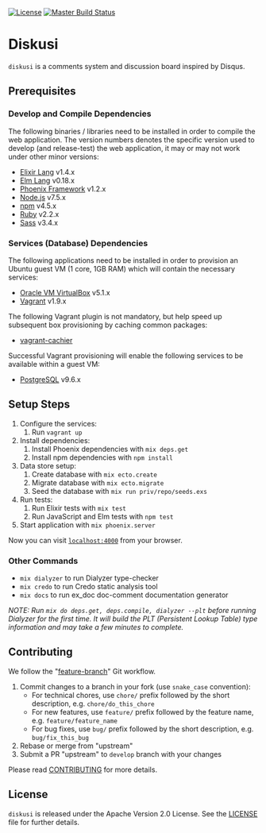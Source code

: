 [![License](https://img.shields.io/badge/license-Apache--2.0-brightgreen.svg)](LICENSE)
[![Master Build Status](https://travis-ci.org/hhandoko/diskusi.svg?branch=master)](https://travis-ci.org/hhandoko/diskusi)

# Diskusi

`diskusi` is a comments system and discussion board inspired by Disqus.

## Prerequisites

### Develop and Compile Dependencies

The following binaries / libraries need to be installed in order to compile the web application.
The version numbers denotes the specific version used to develop (and release-test) the web application, it may or may not work under other minor versions:

  - [Elixir Lang] v1.4.x
  - [Elm Lang] v0.18.x
  - [Phoenix Framework] v1.2.x
  - [Node.js] v7.5.x
  - [npm] v4.5.x
  - [Ruby] v2.2.x
  - [Sass] v3.4.x

### Services (Database) Dependencies

The following applications need to be installed in order to provision an Ubuntu guest VM (1 core, 1GB RAM) which will contain the necessary services:

  * [Oracle VM VirtualBox] v5.1.x
  * [Vagrant] v1.9.x

The following Vagrant plugin is not mandatory, but help speed up subsequent box provisioning by caching common packages:

  * [vagrant-cachier]

Successful Vagrant provisioning will enable the following services to be available within a guest VM:

  * [PostgreSQL] v9.6.x

## Setup Steps

  1. Configure the services:
     1. Run `vagrant up`
  1. Install dependencies:
     1. Install Phoenix dependencies with `mix deps.get`
     1. Install npm dependencies with `npm install`
  1. Data store setup:
     1. Create database with `mix ecto.create`
     1. Migrate database with `mix ecto.migrate`
     1. Seed the database with `mix run priv/repo/seeds.exs`
  1. Run tests:
     1. Run Elixir tests with `mix test`
     1. Run JavaScript and Elm tests with `npm test`
  1. Start application with `mix phoenix.server`

Now you can visit [`localhost:4000`](http://localhost:4000) from your browser.

### Other Commands

  * `mix dialyzer` to run Dialyzer type-checker
  * `mix credo` to run Credo static analysis tool
  * `mix docs` to run ex_doc doc-comment documentation generator

*NOTE: Run `mix do deps.get, deps.compile, dialyzer --plt` before running Dialyzer for the first time. It will build the PLT (Persistent Lookup Table) type information and may take a few minutes to complete.*

## Contributing

We follow the "[feature-branch]" Git workflow.

  1. Commit changes to a branch in your fork (use `snake_case` convention):
     - For technical chores, use `chore/` prefix followed by the short description, e.g. `chore/do_this_chore`
     - For new features, use `feature/` prefix followed by the feature name, e.g. `feature/feature_name`
     - For bug fixes, use `bug/` prefix followed by the short description, e.g. `bug/fix_this_bug`
  1. Rebase or merge from "upstream"
  1. Submit a PR "upstream" to `develop` branch with your changes

Please read [CONTRIBUTING] for more details.

## License

`diskusi` is released under the Apache Version 2.0 License. See the [LICENSE] file for further details.

[CONTRIBUTING]: https://github.com/hhandoko/diskusi/blob/master/CONTRIBUTING.md
[Elixir Lang]: http://elixir-lang.org
[Elm Lang]: http://elm-lang.org/
[feature-branch]: http://nvie.com/posts/a-successful-git-branching-model/
[LICENSE]: https://github.com/hhandoko/diskusi/blob/master/LICENSE.txt
[Node.js]: https://nodejs.org
[npm]: https://www.npmjs.com
[Oracle VM VirtualBox]: https://www.virtualbox.org
[Phoenix Framework]: http://www.phoenixframework.org
[PostgreSQL]: http://www.postgresql.org
[Ruby]: https://www.ruby-lang.org
[Sass]: http://sass-lang.com
[Vagrant]: https://www.vagrantup.com
[vagrant-cachier]: https://github.com/fgrehm/vagrant-cachier
